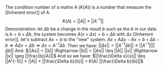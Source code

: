 The condition number of a matrix A ($K(A$)) is a number that measure the [[Inherent error]] of A. 
$$
K(A) = ||A||*||A^{-1}|| 
$$
Demonstration:
let $\Delta b$ be a change in the result $b$ such as the $b$ in our data is $b = b + \Delta b$,
the system becomes $A(x + \Delta x) = b + \Delta b$ with $\Delta x$ [[Inherent error]].
let's subtract $Ax = b$ to the "new" system: 
$Ax + A \Delta x - Ax = b + \Delta b - b \Rightarrow A \Delta x = \Delta b \Rightarrow \Delta x = A^{-1} \Delta b$.
Then we have:
$||\Delta x|| = ||A^{-1} \Delta b|| \leq ||A^{-1}|| ||\Delta b||$ 
And:
$||Ax|| = ||b|| \Rightarrow ||b|| = ||Ax|| \leq ||A|| ||x|| \Rightarrow ||x|| \geq ||\frac{b}{A}||$ 
And so we have:
$||\frac{\Delta x}{x}|| \leq ||A^{-1}|| * ||A|| * ||\frac{\Delta b}{b}|| = K(A) ||\frac{\Delta b}{b}||$


